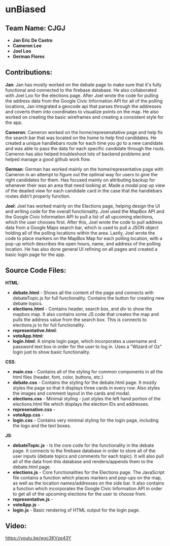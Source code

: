 # unBiased

## Team Name: CJGJ
- **Jan Eric De Castro**
- **Cameron Lee**
- **Joel Loo**
- **German Flores**

## Contributions:

**Jan**: Jan has mostly worked on the debate page to make sure that it's fully functional and connected to the firebase database. He also collaborated with Joel Loo for the elections page. After Joel wrote the code for pulling the address data from the Google Civic Information API for all of the polling locations, Jan integrated a geocode api that parses through the addresses and coverts them into coordinates to visualize points on the map. He also worked on creating the basic wireframes and creating a consistent style for the app.

**Cameron**: Cameron worked on the home/represenatative page and help fix the search bar that was located on the home to help find candidates. He created a unique handlebars route for each time you go to a new candidate and was able to pass the data for each specific candidate through the routs. Cameron has also helped troubleshoot lots of backend problems and helped manage a good github work flow. 
 
**German**: German has worked mainly on the home/representative page with Cameron in an attempt to figure out the optimal way for users to gine the right candidates for them. Has focused mainly on attributing backup for whenever their was an area that need looking at. Made a modal pop up view of the deailed view for each candidate card in the case that the handlebars routes didn't properly function.

**Joel**: Joel has worked mainly on the Elections page, helping design the UI and writing code for the overall functionality. Joel used the MapBox API and the Google Civic Information API to pull a list of all upcoming elections, which the user chooses first. After this, Joel wrote the code to pull address data from a Google Maps search bar, which is used to pull a JSON object holding all of the polling locations within the area. Lastly, Joel wrote the code to place markers on the MapBox Map for each polling location, with a pop-up which describes the open hours, name, and address of the polling location. He has also done general UI refining on all pages and created a basic login page for the app.

## Source Code Files:

**HTML**:
- **debate.html** - Shows all the content of the page and connects with debateTopic.js for full functionality. Contains the button for creating new debate topics.
- **elections.html** - Contains header, search box, and div to show the mapbox map. It also contains some JS code that creates the map and pulls the address value from the search box. This is connects to elections.js to for full functionality.
- **representative.html**:
- **voteApp.html**:
- **login.html**: A simple login page, which incorporates a username and password text box in order for the user to log in. Uses a "Wizard of Oz" login just to show basic functionality.

**CSS**:
- **main.css** - Contains all of the styling for common components in all the html files (header, font, color, buttons, etc.)
- **debate.css** - Contains the styling for the debate.html page. It mostly styles the page so that it displays three cards in every row. Also styles the images and comment layout in the cards and modal.
- **elections.css** - Minimal styling - just styles the left hand portion of the elections.html file which displays the election IDs and addresses.
- **represenative.css** -
- **voteApp.css** -
- **login.css** - Contains very minimal styling for the login page, including the logo and the text boxes.

**JS**:
- **debateTopic.js** - Is the core code for the functionality in the debate page. It connects to the firebase database in order to store all of the user inputs (debate topics and comments for each topic). It will also pull all of the data from this database and renders/appends them to the debate.html page.
- **elections.js** - Core functionalities for the Elections page. The JavaScript file contains a function which places markers and pop-ups on the map, as well as the location names/addresses on the side bar. It also contains a function which incorporates the Google Civic Information API in order to get all of the upcoming elections for the user to choose from.
- **representative.js** -
- **voteApp.js** -
- **login.js** - Basic rendering of HTML output for the login page.

## Video:

https://youtu.be/wxc3KVze43Y
